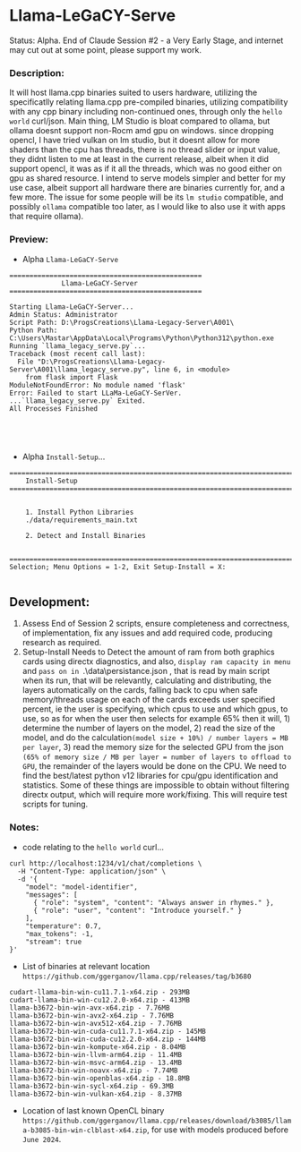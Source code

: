 # Llama-LeGaCY-Serve
Status: Alpha. End of Claude Session #2 - a Very Early Stage, and internet may cut out at some point, please support my work.

### Description:
It will host llama.cpp binaries suited to users hardware, utilizing the specificatlly relating llama.cpp pre-compiled binaries, utilizing compatibility with any cpp binary including non-continued ones, through only the `hello world` curl/json. Main thing, LM Studio is bloat compared to ollama, but ollama doesnt support non-Rocm amd gpu on windows. since dropping opencl, I have tried vulkan on lm studio, but it doesnt allow for more shaders than the cpu has threads, there is no thread slider or input value, they didnt listen to me at least in the current release, albeit when it did support opencl, it was as if it all the threads, which was no good either on gpu as shared resource. I intend to serve models simpler and better for my use case, albeit support all hardware there are binaries currently for, and a few more. The issue for some people will be its `lm studio` compatible, and possibly `ollama` compatible too later, as I would like to also use it with apps that require ollama).

### Preview:
- Alpha `Llama-LeGaCY-Serve`
```
================================================
             Llama-LeGaCY-Server
================================================

Starting Llama-LeGaCY-Server...
Admin Status: Administrator
Script Path: D:\ProgsCreations\Llama-Legacy-Server\A001\
Python Path: C:\Users\Mastar\AppData\Local\Programs\Python\Python312\python.exe
Running `llama_legacy_serve.py`...
Traceback (most recent call last):
  File "D:\ProgsCreations\Llama-Legacy-Server\A001\llama_legacy_serve.py", line 6, in <module>
    from flask import Flask
ModuleNotFoundError: No module named 'flask'
Error: Failed to start LLaMa-LeGaCY-SerVer.
...`llama_legacy_serve.py` Exited.
All Processes Finished





```
- Alpha `Install-Setup`...
```
========================================================================================================================
    Install-Setup
========================================================================================================================


    1. Install Python Libraries
    ./data/requirements_main.txt

    2. Detect and Install Binaries


========================================================================================================================
Selection; Menu Options = 1-2, Exit Setup-Install = X:


```

## Development:
1. Assess End of Session 2 scripts, ensure completeness and correctness, of implementation, fix any issues and add required code, producing research as required.
2. Setup-Install Needs to Detect the amount of ram from both graphics cards using directx diagnostics, and also, `display ram capacity in menu` and `pass on in `.\data\persistance.json , that is read by main script when its run, that will be relevantly, calculating and distributing, the layers automatically on the cards, falling back to cpu when safe memory/threads usage on each of the cards exceeds user specified percent, ie the user is specifying, which cpus to use and which gpus, to use, so as for when the user then selects for example 65% then it will, 1) determine the number of layers on the model, 2) read the size of the model, and do the calculation`(model size + 10%) / number layers = MB per layer`, 3) read the memory size for the selected GPU from the json `(65% of memory size / MB per layer = number of layers to offload to GPU`, the remainder of the layers would be done on the CPU. We need to find the best/latest python v12 libraries for cpu/gpu identification and statistics. Some of these things are impossible to obtain without filtering directx output, which will require more work/fixing. This will require test scripts for tuning.

### Notes:
- code relating to the `hello world` curl...
```
curl http://localhost:1234/v1/chat/completions \
  -H "Content-Type: application/json" \
  -d '{ 
    "model": "model-identifier",
    "messages": [ 
      { "role": "system", "content": "Always answer in rhymes." },
      { "role": "user", "content": "Introduce yourself." }
    ], 
    "temperature": 0.7, 
    "max_tokens": -1,
    "stream": true
}'
``` 
- List of binaries at relevant location `https://github.com/ggerganov/llama.cpp/releases/tag/b3680`
```
cudart-llama-bin-win-cu11.7.1-x64.zip - 293MB
cudart-llama-bin-win-cu12.2.0-x64.zip - 413MB
llama-b3672-bin-win-avx-x64.zip - 7.76MB
llama-b3672-bin-win-avx2-x64.zip - 7.76MB
llama-b3672-bin-win-avx512-x64.zip - 7.76MB
llama-b3672-bin-win-cuda-cu11.7.1-x64.zip - 145MB
llama-b3672-bin-win-cuda-cu12.2.0-x64.zip - 144MB
llama-b3672-bin-win-kompute-x64.zip - 8.04MB
llama-b3672-bin-win-llvm-arm64.zip - 11.4MB
llama-b3672-bin-win-msvc-arm64.zip - 13.4MB
llama-b3672-bin-win-noavx-x64.zip - 7.74MB
llama-b3672-bin-win-openblas-x64.zip - 18.8MB
llama-b3672-bin-win-sycl-x64.zip - 69.3MB
llama-b3672-bin-win-vulkan-x64.zip - 8.37MB
```
- Location of last known OpenCL binary `https://github.com/ggerganov/llama.cpp/releases/download/b3085/llama-b3085-bin-win-clblast-x64.zip`, for use with models produced before `June 2024`.

